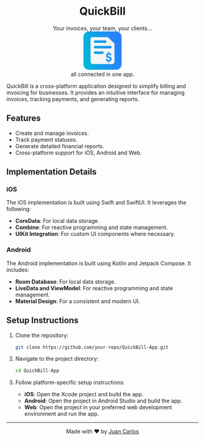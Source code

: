 <h1 align="center">QuickBill</h1>

<p align="center">
	Your invoices, your team, your clients...
	<br/>
	<img src="./assets/QuickBill.png" alt="QuickBill Logo" width="100" />
	<br/>
	all connected in one app.
</p>

QuickBill is a cross-platform application designed to simplify billing and invoicing for businesses. It provides an intuitive interface for managing invoices, tracking payments, and generating reports.

## Features

- Create and manage invoices.
- Track payment statuses.
- Generate detailed financial reports.
- Cross-platform support for iOS, Android and Web.

## Implementation Details

### iOS

The iOS implementation is built using Swift and SwiftUI. It leverages the following:

- **CoreData**: For local data storage.
- **Combine**: For reactive programming and state management.
- **UIKit Integration**: For custom UI components where necessary.

### Android

The Android implementation is built using Kotlin and Jetpack Compose. It includes:

- **Room Database**: For local data storage.
- **LiveData and ViewModel**: For reactive programming and state management.
- **Material Design**: For a consistent and modern UI.

## Setup Instructions

1. Clone the repository:

   ```bash
   git clone https://github.com/your-repo/QuickBill-App.git
   ```

2. Navigate to the project directory:

   ```bash
   cd QuickBill-App
   ```

3. Follow platform-specific setup instructions:
   - **iOS**: Open the Xcode project and build the app.
   - **Android**: Open the project in Android Studio and build the app.
   - **Web**: Open the project in your preferred web development environment and run the app.

---

<p align="center">
	Made with ❤️ by <a href="https://github.com/juancarlosacostaperaba">Juan Carlos</a>
</p>
